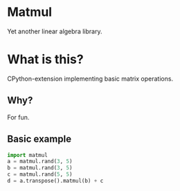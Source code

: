 # Matmul
Yet another linear algebra library.
# What is this?
CPython-extension implementing basic matrix operations.
## Why?
For fun.
## Basic example
```python
import matmul
a = matmul.rand(3, 5)
b = matmul.rand(3, 5)
c = matmul.rand(5, 5)
d = a.transpose().matmul(b) + c
```
